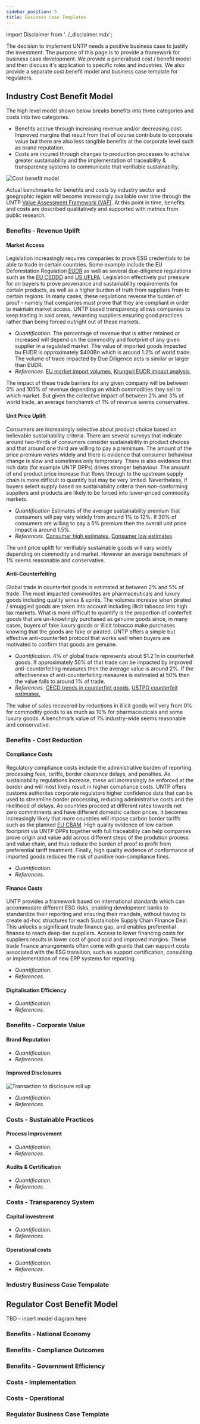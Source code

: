 ```yaml
---
sidebar_position: 5
title: Business Case Templates
---
```


import Disclaimer from '../\_disclaimer.mdx';

<Disclaimer />

The decision to implement UNTP needs a positive business case to justify the investment. The purpose of this page is to provide a framework for business case development. We provide a generalised cost / benefit model and then discuss it's application to specific roles and industries. We also provide a separate cost benefit model and business case template for regulators.

## Industry Cost Benefit Model

The high level model shown below breaks benefits into three categories and costs into two categories.

* Benefits accrue through increasing revenue and/or decreasing cost. Improved margins that result from that of course contribute to corporate value but there are also less tangible benefits at the corporate level such as brand reputation. 
* Costs are incured through changes to production processes to acheive greater sustainability and the implementation of traceability & transparency systems to communicate that verifiable sustainabilty.

![Cost benefit model](CostBenefitModel.png)

Actual benchmarks for benefits and costs by industry sector and goegraphic region will become increasingly available over time through the UNTP [Value Assessment Framework (VAF)](ValueAssessmentFramework.md). At this point in time, benefits and costs are described qualitatively and supported with metrics from public research.

### Benefits - Revenue Uplift

#### Market Access

Legislation increasingly requires companies to prove ESG credentials to be able to trade in certain countries. Some example include the EU Deforestation Regulation [EUDR](https://environment.ec.europa.eu/topics/forests/deforestation/regulation-deforestation-free-products_en) as well as several due-diligence regulations such as the [EU CSDDD](https://commission.europa.eu/business-economy-euro/doing-business-eu/sustainability-due-diligence-responsible-business/corporate-sustainability-due-diligence_en) and [US UFLPA](https://www.cbp.gov/trade/forced-labor/UFLPA). Legislation effectively put pressure for on buyers to prove provenance and sustainability requirements for certain products, as well as a higher burden of truth from suppliers from to certain regions. In many cases, these regulations reverse the burden of proof - namely that companies must prove that they are compliant in order to maintain market access. UNTP based transparency allows companies to keep trading in said areas, rewarding suppliers ensuring good practices rather than being forced outright out of these markets.  

* *Quantification.* The percentage of revenue that is either retained or increased will depend on the  commodity and footprint of any given supplier in a regulated market. The value of imported goods impacted bu EUDR is approximately $400Bn which is around 1.2% of world trade. The volume of trade impacted by Due Diligence acts is similar or larger than EUDR. 
* *References.* [EU market import volumes](https://ec.europa.eu/eurostat/statistics-explained/index.php?title=International_trade_in_goods_for_the_EU_-_an_overview), [Krungsri EUDR impact analysis](https://www.krungsri.com/en/research/research-intelligence/eudr-2023), 

The impact of these trade barriers for any given company will be between 0% and 100% of revenue depending on which commodities they sell to which market. But given the collective impact of between 2% and 3% of world trade, an average benchamrk of 1% of revenue seems conservative.

#### Unit Price Uplift

Consumers are increasingly selective about product choice based on believable sustainability criteria. There are several surveys that indicate around two-thirds of consumers consider sustainability in product choices and that around one third are willing to pay a premimum. The amount of the price premium veries widely and there is evidence that consumer behaviour change is slow and sometimes only temprorary. There is also evidence that rich data (for example UNTP DPPs) drives stronger behaviour. The amount of end product price increase that flows through to the upstream supply chain is more difficult to quantify but may be very limited. Nevertheless, if buyers select supply based on sustainability criteria then non-conforming suppliers and products are likely to be forced into lower-priced commodity markets.  

* *Quantification* Estimates of the average sustainability premium that consumers will pay vary widely from around 1% to 12%. If 30% of consumers are willing to pay a 5% premium then the overall unit price impact is around 1.5%. 
* *References.* [Consumer high estimates](https://www.mckinsey.com/industries/consumer-packaged-goods/our-insights/consumers-care-about-sustainability-and-back-it-up-with-their-wallets), [Consumer low estimates](https://www.chicagobooth.edu/review/consumers-say-they-care-about-esg-but-dont-spend-like-they-do). 

The unit price uplift for verifiably sustainable goods will vary widely depending on commodity and market.  However an average benchmark of 1% seems reasonable and conservative.  

#### Anti-Counterfeiting

Global trade in counterfeit goods is estimated at between 2% and 5% of trade. The most impacted commodites are pharmaceuticals and luxury goods including quality wines & spirits. The volumes increase when pirated / smuggled goods are taken into account including illicit tabacco into high tax markets. What is more difficult to quantify is the proportion of conterfeit goods that are un-knowlingly purchased as genuine goods since, in many cases, buyers of fake luxury goods or illicit tobacco make purchases knowing that the goods are fake or pirated. UNTP offers a simple but effective anti-counterfeit protocol that works well when buyers are motivated to confirm that goods are genuine. 

* *Quantification.* 4% of global trade represents about $1.2Tn in counterfeit goods. If approximately 50% of that trade can be impacted by improved anti-counterfeiting measures then the average value is around 2%. If the effectiveness of anti-counterfeiting mesaures is estimated at 50% then the value falls to around 1% of trade.
* *References.* [OECD trends in counterfiet goods](https://www.oecd.org/en/publications/2019/03/trends-in-trade-in-counterfeit-and-pirated-goods_g1g9f533.html), [USTPO counterfeit estimates.](https://www.uspto.gov/sites/default/files/documents/USPTO-Counterfeit.pdf)

The value of sales recovered by reductions in illicit goods will very from 0% for commodity goods to as much as 10% for pharmaceuticals and some luxury goods. A benchmark value of 1% industry-wide seems reasonable and conservative. 

### Benefits - Cost Reduction

#### Compliance Costs

Regulatory compliance costs include the administrative burden of reporting, processing fees, tariffs, border clearance delays, and penalties. As sustainability regulations increase, these will increasingly be enforced at the border and will most likely result in higher compliance costs. UNTP offers customs authorites corporate regulators higher confidence data that can be used to streamline border processing, reducing administrative costs and the likelihood of delays. As countries proceed at different rates towards net zero commitments and have different domestic carbon prices, it becomes increasingly likely that more countries will impose carbon border tariffs such as the planned [EU CBAM](https://taxation-customs.ec.europa.eu/carbon-border-adjustment-mechanism_en). High quality evidence of low carbon foortprint via UNTP DPPs together with full traceability can help companies prove origin and value add across different steps of the prodution process and value chain, and thus reduce the burden of proof to profit from preferential tariff treatment. Finally, high quality evidence of conformance of imported goods reduces the risk of punitive non-compliance fines.  

* *Quantification.*
* *References.*

#### Finance Costs

UNTP provides a framework based on international standards which can accommodate different ESG risks, enabling development banks to standardize their reporting and ensuring their mandate, without having to create ad-hoc structures for each Sustainable Supply Chain Finance Deal. This unlocks a significant trade finance gap, and enables preferential finance to reach deep-tier suppliers. Access to lower financing costs for suppliers results in lower cost of good sold and improved margins. These trade finance arrangements often come with grants that can support costs associated with the ESG transition, such as support certification, consulting or implementation of new ERP systems for reporting.

* *Quantification.*
* *References.*

#### Digitalisation Efficiency

* *Quantification.*
* *References.*

### Benefits - Corporate Value

#### Brand Reputation

* *Quantification.*
* *References.*

#### Improved Disclosures

![Transaction to disclosure roll up](PassportDisclosuresRollUp.png)

* *Quantification.*
* *References.*

### Costs - Sustainable Practices

#### Process Improvement

* *Quantification.*
* *References.*

#### Audits & Certification

* *Quantification.*
* *References.*

### Costs - Transparency System

#### Capital investment

* *Quantification.*
* *References.*

#### Operational costs

* *Quantification.*
* *References.*

### Industry Business Case Tempalate


## Regulator Cost Benefit Model

TBD - insert model diagram here

### Benefits - National Economy

### Benefits - Compliance Outcomes

### Benefits - Government Efficiency

### Costs - Implementation

### Costs - Operational

### Regulator Business Case Template

